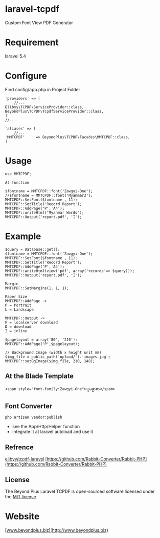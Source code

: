 # laravel-tcpdf
Custom Font View PDF Generator

# Requirement
laravel 5.4

# Configure

Find config/app.php in Project Folder
```
'providers' => [
    //...
Elibyy\TCPDF\ServiceProvider::class,
BeyondPlus\TCPDF\TcpdfServiceProvider::class,
]
//...

'aliases' => [
    //...
'MMTCPDF'     => BeyondPlus\TCPDF\Facades\MMTCPDF::class,
]
```
# Usage
```
use MMTCPDF;

At function

$fontname = MMTCPDF::font('Zawgyi-One');
//$fontname = MMTCPDF::font('Myanmar3');
MMTCPDF::SetFont($fontname , 11);
MMTCPDF::SetTitle('Record Report');
MMTCPDF::AddPage('P','A4');
MMTCPDF::writeHtml("Myanmar Words");
MMTCPDF::Output('report.pdf', 'I');
```
# Example
```
$query = Database::get();
$fontname = MMTCPDF::font('Zawgyi-One');
MMTCPDF::SetFont($fontname , 11);
MMTCPDF::SetTitle('Record Report');
MMTCPDF::AddPage('P','A4');
MMTCPDF::writeHtml(view('pdf', array('records'=> $query)));
MMTCPDF::Output('report.pdf', 'I');
```
```
Margin
MMTCPDF::SetMargins(1, 1, 1);

Paper Size
MMTCPDF::AddPage ->
P = Portrait
L = Landscape

MMTCPDF::Output ->
F = localserver download
D = download
I = inline

$pagelayout = array('80', '210');
MMTCPDF::AddPage('P',$pagelayout);

// Background Image (width x height unit mm)
$img_file = public_path('upload/').'images.jpg';
MMTCPDF::setBgImage($img_file, 210, 148);
```

## At the Blade Template
```
<span style="font-family:Zawgyi-One">ျမန္မာစာ</span>
```

## Font Converter
```
php artisan vendor:publish
```
- see the App/Http/Helper function  
- integrate it at laravel autoload and use it

## Refrence
[elibyy/tcpdf-laravel](https://packagist.org/packages/elibyy/tcpdf-laravel)
[https://github.com/Rabbit-Converter/Rabbit-PHP](https://github.com/Rabbit-Converter/Rabbit-PHP)

## License

The Beyond Plus Laravel TCPDF is open-sourced software licensed under the [MIT license](http://opensource.org/licenses/MIT).

# Website
[www.beyondplus.biz](http://www.beyondplus.biz)
